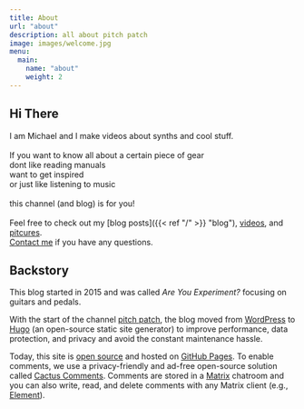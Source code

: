 ```yaml
---
title: About
url: "about"
description: all about pitch patch
image: images/welcome.jpg
menu:
  main:
    name: "about"
    weight: 2
---
```


## Hi There

I am Michael and I make videos about synths and cool stuff.  
<br />
If you want to know all about a certain piece of gear  
dont like reading manuals  
want to get inspired  
or just like listening to music  
<br />
this channel (and blog) is for you!
<br /><br />
Feel free to check out my [blog posts]({{< ref "/" >}} "blog"), [videos](https://youtube.com/pitchpatch "pitch patch on YouTube"), and [pitcures](https://instagram.com/realpitchpatch "pitch patch on Instagram").   
[Contact me](mailto:website@pitchpat.ch) if you have any questions.

## Backstory

This blog started in 2015 and was called *Are You Experiment?* focusing on guitars and pedals.

With the start of the channel [pitch patch](https://youtube.com/pitchpatch "pitch patch on YouTube"), the blog moved from [WordPress](https://wordpress.com "WordPress") to [Hugo](https://gohugo.io "Hugo") (an open-source static site generator) to improve performance, data protection, and privacy and avoid the constant maintenance hassle.

Today, this site is [open source](https://github.com/pitch-patch "pitch patch on GitHub") and hosted on [GitHub Pages](https://pages.github.com "GitHub Pages"). To enable comments, we use a privacy-friendly and ad-free open-source solution called [Cactus Comments](https://github.com/pitch-patch "Cactus Comments"). Comments are stored in a [Matrix](https://matrix.org "Matrix") chatroom and you can also write, read, and delete comments with any Matrix client (e.g., [Element](https://element.io "Element")).